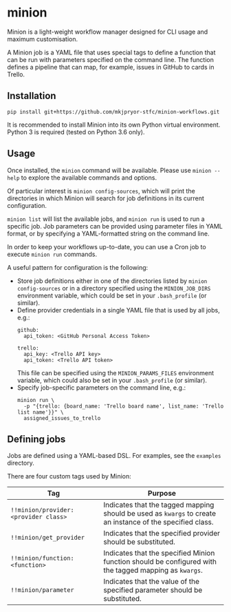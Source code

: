 # minion

Minion is a light-weight workflow manager designed for CLI usage and maximum
customisation.

A Minion job is a YAML file that uses special tags to define a function that
can be run with parameters specified on the command line. The function defines
a pipeline that can map, for example, issues in GitHub to cards in Trello.

## Installation

```
pip install git+https://github.com/mkjpryor-stfc/minion-workflows.git
```

It is recommended to install Minion into its own Python virtual environment.
Python 3 is required (tested on Python 3.6 only).

## Usage

Once installed, the `minion` command will be available. Please use `minion --help`
to explore the available commands and options.

Of particular interest is `minion config-sources`, which will print the directories
in which Minion will search for job definitions in its current configuration.

`minion list` will list the available jobs, and `minion run` is used to run a
specific job. Job parameters can be provided using parameter files in YAML
format, or by specifying a YAML-formatted string on the command line.

In order to keep your workflows up-to-date, you can use a Cron job to execute
`minion run` commands.

A useful pattern for configuration is the following:

  * Store job definitions either in one of the directories listed by `minion config-sources`
    or in a directory specified using the `MINION_JOB_DIRS` environment variable, which
    could be set in your `.bash_profile` (or similar).
  * Define provider credentials in a single YAML file that is used by all jobs, e.g.:
    ```
    github:
      api_token: <GitHub Personal Access Token>

    trello:
      api_key: <Trello API key>
      api_token: <Trello API token>
    ```
    This file can be specified using the `MINION_PARAMS_FILES` environment variable,
    which could also be set in your `.bash_profile` (or similar).
  * Specify job-specific parameters on the command line, e.g.:
    ```
    minion run \
      -p "{trello: {board_name: 'Trello board name', list_name: 'Trello list name'}}" \
      assigned_issues_to_trello
    ```

## Defining jobs

Jobs are defined using a YAML-based DSL. For examples, see the `examples`
directory.

There are four custom tags used by Minion:

| Tag | Purpose |
| --- | --- |
| `!!minion/provider:<provider class>` | Indicates that the tagged mapping should be used as `kwargs` to create an instance of the specified class. |
| `!!minion/get_provider` | Indicates that the specified provider should be substituted. |
| `!!minion/function:<function>` | Indicates that the specified Minion function should be configured with the tagged mapping as `kwargs`. |
| `!!minion/parameter` | Indicates that the value of the specified parameter should be substituted. |
